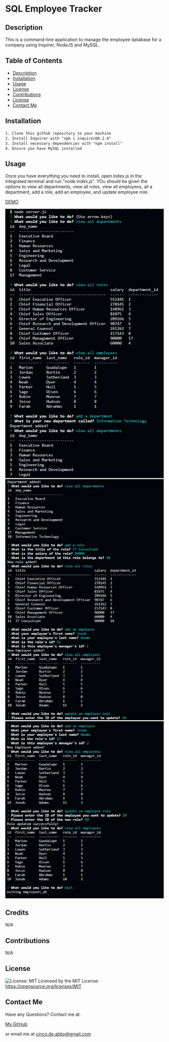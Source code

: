 
  # SQL Employee Tracker

  ## Description

  This is a command-line application to manage the employee database for a company using Inquirer, NodeJS and MySQL.

  ## Table of Contents
   - [Description](#description)
   - [Installation](#installation)
   - [Usage](#usage)
   - [License](#license)
   - [Contributions](#contributions)
   - [License](#license)
   - [Contact Me](#contact-me)

  ## Installation

    1. Clone this github repository to your machine
    2. Install Inquirer with "npm i inquirer@8.2.4"
    3. Install necessary dependencies with "npm install"
    4. Ensure you have MySQL installed

  ## Usage

  Once you have everything you need to install, open index.js in the integrated terminal and run "node index.js". YOu should be given the options to view all departments, view all roles, view all employees, all a department, add a role, add an employee, and update employee role.

  [DEMO](https://drive.google.com/file/d/1kLwa_NBzgsFM_uiOcBspkkNjWw91usiC/view)

  ![Alt text](screenshots/employeetracker1.png)
  ![Alt text](screenshots/employeetracker2.png)
  ![Alt text](screenshots/employeetracker3.png)

  ## Credits

  N/A

  ## Contributions

  N/A

  ## License

  ![License: MIT](https://img.shields.io/badge/License-MIT-yellow.svg) Licensed by the MIT License: https://opensource.org/licenses/MIT

  ## Contact Me
  Have any Questions? Contact me at:

  [My GitHub](https://github.com/abi-gail17)

  or email me at cinco.de.abby@gmail.com

